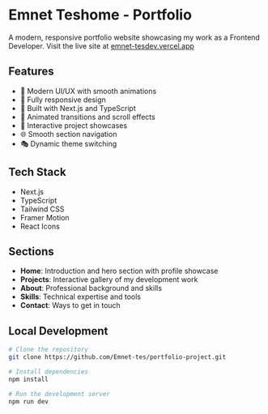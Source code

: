 # Emnet Teshome - Portfolio

A modern, responsive portfolio website showcasing my work as a Frontend Developer. Visit the live site at [emnet-tesdev.vercel.app](https://emnet-tesdev.vercel.app/)

## Features

- 🎨 Modern UI/UX with smooth animations
- 📱 Fully responsive design
- 🚀 Built with Next.js and TypeScript
- 💫 Animated transitions and scroll effects
- 🎯 Interactive project showcases
- 🌐 Smooth section navigation
- 🎭 Dynamic theme switching

## Tech Stack

- Next.js
- TypeScript
- Tailwind CSS
- Framer Motion
- React Icons

## Sections

- **Home**: Introduction and hero section with profile showcase
- **Projects**: Interactive gallery of my development work
- **About**: Professional background and skills
- **Skills**: Technical expertise and tools
- **Contact**: Ways to get in touch

## Local Development

```bash
# Clone the repository
git clone https://github.com/Emnet-tes/portfolio-project.git

# Install dependencies
npm install

# Run the development server
npm run dev
```
